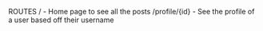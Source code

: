 ROUTES
/ - Home page to see all the posts
/profile/{id} - See the profile of a user based off their username 